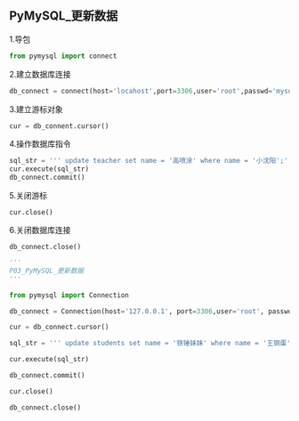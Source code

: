 ## PyMySQL_更新数据

1.导包

```python
from pymysql import connect
```

2.建立数据库连接

```python
db_connect = connect(host='locahost',port=3306,user='root',passwd='mysql',database='python',charset='utf8')
```

3.建立游标对象

```python
cur = db_connent.cursor()
```

4.操作数据库指令

```python
sql_str = ''' update teacher set name = '高喷涂' where name = '小沈阳';'''
cur.execute(sql_str)
db_connect.commit()
```

5.关闭游标

```pytho
cur.close()
```

6.关闭数据库连接

```pyth
db_connect.close()
```

```python
'''
P03_PyMySQL_更新数据
'''

from pymysql import Connection

db_connect = Connection(host='127.0.0.1', port=3306,user='root', password='123123', database='Python_db',charset='utf8')

cur = db_connect.cursor()

sql_str = ''' update students set name = '铁锤妹妹' where name = '王钢蛋' '''

cur.execute(sql_str)

db_connect.commit()

cur.close()

db_connect.close()
```